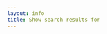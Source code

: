 ```yaml
---
layout: info
title: Show search results for
---
```


<script>
 $(document).ready(function() {
	//var q = window.location.search.substring(1).split('=')[1];
	//alert('qq');
	
	/*JekyllSearch.init({
		searchInput: window.location.search.substring(1).split('=')[1],
		jsonFile: "{{site.baseurl}}/search.json",
		searchResultsHeader: "<h1>Search results:</h1>",
		template: "<li><a class='search-result' href='{{site.baseurl}}{url}'>{title}</a></li>",
		searchResults : document.getElementById("search-results"),
		limit: '25',
		noResults: "<h2>No matches found.</h2>",
		fuzzy: true
	});*/
	$().sdataJekyllSearch({
		jsonFile: "{{site.baseurl}}/search.json",
		baseUrl: "{{site.baseurl}}",
		searchResultsTitle: "",	// without title
		template: "<a target='_blank' class='search-result' href='{{site.baseurl}}{url}'>{title}</a><br />",
		body: "content",	// show content
		bodyLen: 400,
		searchResults : "#search-results",
		limit: '25',
		noResults: "<h2>No matches found.</h2><br /><br /><br /><br /><br /><br /><br />"
	});
	
	$('#project_title_subp').html($('#project_title_subp').text() + " <span class='query'>" + window.location.search.substring(1).split('=')[1] + "</span>");
 });
</script>


<div id="results">
  <!--h1><script>document.write("<span class='query'>" + window.location.search.substring(1).split('=')[1] + "</span>");</script></h1-->

  <ul id="search-results">
    <!-- results lists -->
  </ul>
</div>
